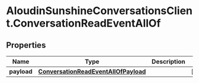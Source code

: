 # AloudinSunshineConversationsClient.ConversationReadEventAllOf

## Properties

Name | Type | Description | Notes
------------ | ------------- | ------------- | -------------
**payload** | [**ConversationReadEventAllOfPayload**](ConversationReadEventAllOfPayload.md) |  | [optional] 


